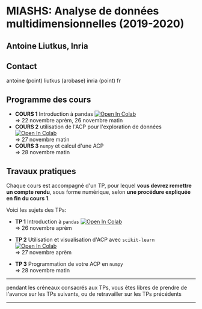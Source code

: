 # MIASHS: Analyse de données multidimensionnelles (2019-2020)
## Antoine Liutkus, Inria

## Contact
antoine (point) liutkus (arobase) inria (point) fr

## Programme des cours
- __COURS 1__ Introduction à pandas [![Open In Colab](https://colab.research.google.com/assets/colab-badge.svg)](https://colab.research.google.com/github/campusplage/dimension-reduction/blob/master/colabs/1_Introduction_pandas.ipynb)  
  => 22 novembre aprèm, 26 novembre matin
- __COURS 2__ utilisation de l'ACP pour l'exploration de données [![Open In Colab](https://colab.research.google.com/assets/colab-badge.svg)](https://colab.research.google.com/github/campusplage/multidimensional-data/blob/master/colabs/2_Utilisation_ACP.ipynb)  
  => 27 novembre matin
- __COURS 3__ `numpy` et calcul d'une ACP  
  => 28 novembre matin


## Travaux pratiques

Chaque cours est accompagné d'un TP, pour lequel __vous devrez remettre un compte rendu__, sous forme numérique, selon __une procédure expliquée en fin du cours 1__.

Voici les sujets des TPs:
* __TP 1__ Introduction à `pandas` [![Open In Colab](https://colab.research.google.com/assets/colab-badge.svg)](https://colab.research.google.com/github/campusplage/multidimensional-compte-rendus/blob/master/TP1_pandas.ipynb)  
  => 26 novembre aprèm
 
* __TP 2__ Utilisation et visualisation d'ACP avec `scikit-learn` [![Open In Colab](https://colab.research.google.com/assets/colab-badge.svg)](https://colab.research.google.com/github/campusplage/multidimensional-compte-rendus/blob/master/TP2_sklearn.ipynb)  
  => 27 novembre aprèm

* __TP 3__ Programmation de votre ACP en `numpy`  
  => 28 novembre matin

---
pendant les créneaux consacrés aux TPs, vous êtes libres de prendre de l'avance sur les TPs suivants, ou de retravailler sur les TPs précédents

---
